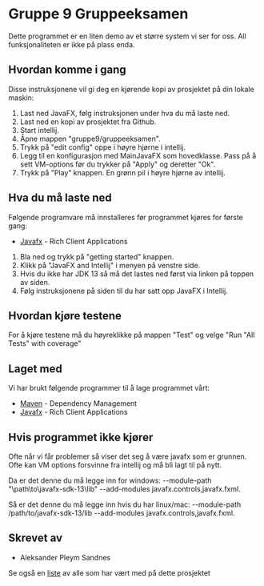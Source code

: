# Gruppe 9 Gruppeeksamen
Dette programmet er en liten demo av et større system vi ser for oss. All funksjonaliteten er ikke på plass enda.

## Hvordan komme i gang
Disse instruksjonene vil gi deg en kjørende kopi av prosjektet på din lokale maskin: 

1. Last ned JavaFX, følg instruksjonen under hva du må laste ned. 
2. Last ned en kopi av prosjektet fra Github.
3. Start intellij.
4. Åpne mappen "gruppe9/gruppeeksamen".
5. Trykk på "edit config" oppe i høyre hjørne i intellij.
6. Legg til en konfigurasjon med MainJavaFX som hovedklasse. Pass på å sett VM-options før du trykker på "Apply" og deretter "Ok".
7. Trykk på "Play" knappen. En grønn pil i høyre hjørne av intellij.

## Hva du må laste ned
Følgende programvare må innstalleres før programmet kjøres for første gang:

* [Javafx](https://openjfx.io/) - Rich Client Applications

1. Bla ned og trykk på "getting started" knappen.
2. Klikk på "JavaFX and Intellij" i menyen på venstre side.
3. Hvis du ikke har JDK 13 så må det lastes ned først via linken på toppen av siden.
4. Følg instruksjonene på siden til du har satt opp JavaFX i Intellij.

## Hvordan kjøre testene
For å kjøre testene må du høyreklikke på mappen "Test" og velge "Run "All Tests" with coverage"

## Laget med
Vi har brukt følgende programmer til å lage programmet vårt: 

* [Maven](https://maven.apache.org/) - Dependency Management
* [Javafx](https://openjfx.io/) - Rich Client Applications

## Hvis programmet ikke kjører
Ofte når vi får problemer så viser det seg å være javafx som er grunnen. Ofte kan VM options forsvinne fra intellij og må bli lagt til på nytt. 

Da er det denne du må legge inn for windows: --module-path "\path\to\javafx-sdk-13\lib" --add-modules javafx.controls,javafx.fxml.

Så er det denne du må legge inn hvis du har linux/mac: --module-path /path/to/javafx-sdk-13/lib --add-modules javafx.controls,javafx.fxml.

## Skrevet av
* Aleksander Pleym Sandnes

Se også en [liste](https://github.com/SnorreW/Gruppe9/blob/master/CONTRIBUTING.mb) av alle som har vært med på dette prosjektet
